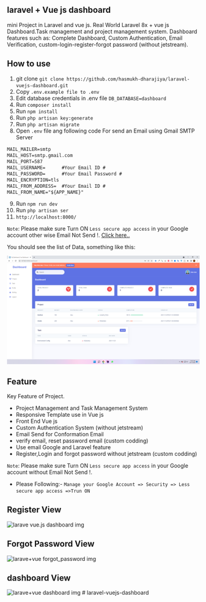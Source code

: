 ## laravel + Vue js dashboard
mini Project in Laravel and vue js. Real World Laravel 8x + vue js Dashboard.Task management and project management system. Dashboard features such as: Complete Dashboard, Custom Authentication, Email Verification, custom-login-register-forgot password (without jetstream).

## How to use
1. git clone `git clone https://github.com/hasmukh-dharajiya/laravel-vuejs-dashboard.git`
2. Copy `.env.example file to .env`
3. Edit database credentials in .env file `DB_DATABASE=dashboard`
4. Run `composer install`
5. Run `npm install`
6. Run `php artisan key:generate`
7. Run `php artisan migrate`
8. Open `.env` file ang following code For send an Email using Gmail SMTP Server
```
MAIL_MAILER=smtp
MAIL_HOST=smtp.gmail.com
MAIL_PORT=587
MAIL_USERNAME=      #Your Email ID #
MAIL_PASSWORD=      #Your Email Password #
MAIL_ENCRYPTION=tls
MAIL_FROM_ADDRESS=  #Your Email ID #
MAIL_FROM_NAME="${APP_NAME}"
```
9. Run `npm run dev`
10. Run `php artisan ser` 
11. `http://localhost:8000/`

`Note`: Please make sure Turn ON `Less secure app access` in your Google account other wise Email Not Send !. [Click here..](https://myaccount.google.com/security)

You should see the list of Data, something like this:

![larave dashboard img](public/git_image/vue-dashboard.png)

## Feature
Key Feature of Project.

- Project Management and Task Management System
- Responsive Template use in Vue js
- Front End Vue js
- Custom Authentication System (without jetstream)
- Email Send for Conformation Email
- verify email, reset password email (custom codding)
- Use email Google and Laravel feature
- Register,Login and forgot password without jetstream (custom codding)

`Note`: Please make sure Turn ON `Less secure app access` in your Google account without Email Not Send !.
- Please Following:- `Manage your Google Account => Security => Less secure app access =>Trun ON`

## Register View
![larave vue.js dashboard img](public/images/dashboard-image/register.gif)

## Forgot Password View
![larave+vue forgot_password img](public/images/dashboard-image/forgot-password.gif)

## dashboard View
![larave+vue dashboard img](public/images/dashboard-image/dashboard.png)
#   l a r a v e l - v u e j s - d a s h b o a r d 
 
 